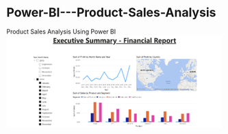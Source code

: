 # Power-BI---Product-Sales-Analysis
Product Sales Analysis Using Power BI
![Product Sales Analysis Output](output.png)
